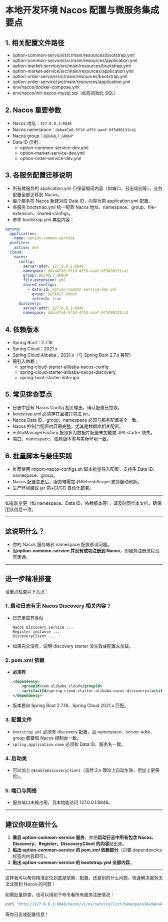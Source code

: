# 本地开发环境 Nacos 配置与微服务集成要点

## 1. 相关配置文件路径

- option-common-service/src/main/resources/bootstrap.yml
- option-common-service/src/main/resources/application.yml
- option-market-service/src/main/resources/bootstrap.yml
- option-market-service/src/main/resources/application.yml
- option-order-service/src/main/resources/bootstrap.yml
- option-order-service/src/main/resources/application.yml
- env/nacos/docker-compose.yml
- env/nacos/init-nacos-mysql.sql（如有初始化 SQL）

## 2. Nacos 重要参数

- Nacos 地址：`127.0.0.1:8848`
- Nacos namespace：`daba47a0-5f1d-4f53-aaaf-6f5490131ca1`
- Nacos group：`DEFAULT_GROUP`
- Data ID 示例：
  - option-common-service-dev.yml
  - option-market-service-dev.yml
  - option-order-service-dev.yml

## 3. 各服务配置迁移说明

- 所有微服务的 application.yml 只保留极简内容（如端口、日志级别等），业务配置全部迁移到 Nacos。
- 每个服务在 Nacos 新建对应 Data ID，内容为原 application.yml 配置。
- 各服务 bootstrap.yml 统一配置 Nacos 地址、namespace、group、file-extension、shared-configs。
- 参考 bootstrap.yml 典型内容：

```yaml
spring:
  application:
    name: option-common-service
  profiles:
    active: dev
  cloud:
    nacos:
      config:
        server-addr: 127.0.0.1:8848
        namespace: daba47a0-5f1d-4f53-aaaf-6f5490131ca1
        group: DEFAULT_GROUP
        file-extension: yml
        shared-configs:
          - data-id: option-common-service-dev.yml
            group: DEFAULT_GROUP
            refresh: true
      discovery:
        server-addr: 127.0.0.1:8848
        namespace: daba47a0-5f1d-4f53-aaaf-6f5490131ca1
```

## 4. 依赖版本

- Spring Boot：2.7.18
- Spring Cloud：2021.x
- Spring Cloud Alibaba：2021.x（与 Spring Boot 2.7.x 兼容）
- 需引入依赖：
  - spring-cloud-starter-alibaba-nacos-config
  - spring-cloud-starter-alibaba-nacos-discovery
  - spring-boot-starter-data-jpa

## 5. 常见排查要点

- 日志中应有 Nacos Config 相关输出，确认配置已拉取。
- bootstrap.yml 必须存在且被打包进 jar。
- Nacos Data ID、group、namespace 必须与服务配置完全一致。
- Nacos 控制台配置内容需完整，尤其是数据库相关配置。
- entityManagerFactory 报错多为数据库配置未加载或 JPA starter 缺失。
- 端口、namespace、依赖版本需与实际环境一致。

## 6. 批量脚本与最佳实践

- 推荐使用 import-nacos-configs.sh 脚本批量导入配置，支持多 Data ID、namespace、group。
- Nacos 配置变更后，服务端需加 @RefreshScope 支持自动刷新。
- 生产环境建议 jar 包+CI/CD 自动化部署。

---

如有新变更（如 namespace、Data ID、依赖版本等），请及时同步本文档，确保团队信息一致。 

---

## 这说明什么？

- 你的 Nacos 服务端和 namespace 配置都没问题。
- 但**option-common-service 并没有成功注册到 Nacos**，即服务注册流程没有走通。

---

## 进一步精准排查

请重点检查以下几点：

### 1. 启动日志有无 Nacos Discovery 相关内容？
- 日志里应有类似  
  ```
  Nacos Discovery Service ...
  Register instance ...
  DiscoveryClient ...
  ```
- 如果完全没有，说明 discovery starter 没生效或配置未加载。

### 2. pom.xml 依赖
- **必须有**  
  ```xml
  <dependency>
      <groupId>com.alibaba.cloud</groupId>
      <artifactId>spring-cloud-starter-alibaba-nacos-discovery</artifactId>
  </dependency>
  ```
- 版本要和 Spring Boot 2.7.18、Spring Cloud 2021.x 匹配。

### 3. 配置文件
- `bootstrap.yml` 必须有 discovery 配置，且 namespace、server-addr、group 都要和 Nacos 控制台一致。
- `spring.application.name` 必须和 Data ID、服务名一致。

### 4. 启动类
- 可以加上 `@EnableDiscoveryClient`（虽然 2.x 理论上自动生效，但加上更保险）。

### 5. 端口与网络
- 服务端口未被占用，且本地能访问 127.0.0.1:8848。

---

## 建议你现在做什么

1. **重启 option-common-service 服务**，并把**启动日志中所有包含 Nacos、Discovery、Register、DiscoveryClient 的内容**贴出来。
2. **贴出 option-common-service 的 pom.xml 依赖部分**（只要 dependencies 标签内内容即可）。
3. **贴出 option-common-service 的 bootstrap.yml 全部内容**。

---

这样我可以帮你精准定位到底是依赖、配置、还是别的什么问题，快速解决服务无法注册到 Nacos 的问题！

如需批量排查，也可以用如下命令看所有服务注册情况：
```bash
curl "http://127.0.0.1:8848/nacos/v1/ns/service/list?namespaceId=daba47a0-5f1d-4f53-aaaf-6f5490131ca1"
```

等你日志或配置信息！ 